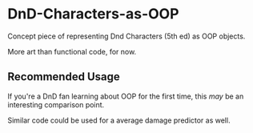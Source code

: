 # DnD-Characters-as-OOP
Concept piece of representing Dnd Characters (5th ed) as OOP objects. 

More art than functional code, for now. 

## Recommended Usage

If you're a DnD fan learning about OOP for the first time, this *may* be an interesting comparison point. 

Similar code could be used for a average damage predictor as well. 
